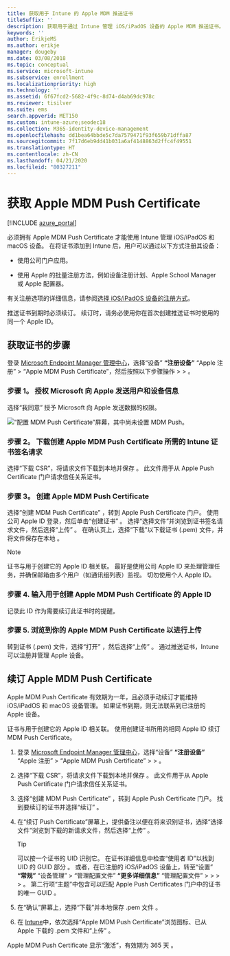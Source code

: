 ```yaml
---
title: 获取用于 Intune 的 Apple MDM 推送证书
titleSuffix: ''
description: 获取用于通过 Intune 管理 iOS/iPadOS 设备的 Apple MDM 推送证书。
keywords: ''
author: ErikjeMS
ms.author: erikje
manager: dougeby
ms.date: 03/08/2018
ms.topic: conceptual
ms.service: microsoft-intune
ms.subservice: enrollment
ms.localizationpriority: high
ms.technology: ''
ms.assetid: 6f67fcd2-5682-4f9c-8d74-d4ab69dc978c
ms.reviewer: tisilver
ms.suite: ems
search.appverid: MET150
ms.custom: intune-azure;seodec18
ms.collection: M365-identity-device-management
ms.openlocfilehash: dd1bea64bbde5c7da7579471f93f659b71dffa87
ms.sourcegitcommit: 7f17d6eb9dd41b031a6af4148863d2ffc4f49551
ms.translationtype: HT
ms.contentlocale: zh-CN
ms.lasthandoff: 04/21/2020
ms.locfileid: "80327211"
---
```

# <a name="get-an-apple-mdm-push-certificate"></a>获取 Apple MDM Push Certificate

[!INCLUDE [azure_portal](../includes/azure_portal.md)]

必须拥有 Apple MDM Push Certificate 才能使用 Intune 管理 iOS/iPadOS 和 macOS 设备。 在将证书添加到 Intune 后，用户可以通过以下方式注册其设备：

- 使用公司门户应用。

- 使用 Apple 的批量注册方法，例如设备注册计划、Apple School Manager 或 Apple 配置器。

有关注册选项的详细信息，请参阅[选择 iOS/iPadOS 设备的注册方式](ios-enroll.md)。

推送证书到期时必须续订。 续订时，请务必使用你在首次创建推送证书时使用的同一个 Apple ID。


## <a name="steps-to-get-your-certificate"></a>获取证书的步骤
登录 [Microsoft Endpoint Manager 管理中心](https://go.microsoft.com/fwlink/?linkid=2109431)，选择“设备” **“注册设备”** “Apple 注册” > “Apple MDM Push Certificate”，然后按照以下步骤操作   >    >   。

### <a name="step-1-grant-microsoft-permission-to-send-user-and-device-information-to-apple"></a>步骤 1。 授权 Microsoft 向 Apple 发送用户和设备信息
选择“我同意”  授予 Microsoft 向 Apple 发送数据的权限。

![“配置 MDM Push Certificate”屏幕，其中尚未设置 MDM Push。](./media/apple-mdm-push-certificate-get/create-mdm-push-certificate.png)

### <a name="step-2-download-the-intune-certificate-signing-request-required-to-create-an-apple-mdm-push-certificate"></a>步骤 2。 下载创建 Apple MDM Push Certificate 所需的 Intune 证书签名请求
选择“下载 CSR”，将请求文件下载到本地并保存  。 此文件用于从 Apple Push Certificate 门户请求信任关系证书。

### <a name="step-3-create-an-apple-mdm-push-certificate"></a>步骤 3。 创建 Apple MDM Push Certificate
选择“创建 MDM Push Certificate”  ，转到 Apple Push Certificate 门户。 使用公司 Apple ID 登录，然后单击“创建证书”  。 选择“选择文件”并浏览到证书签名请求文件，然后选择“上传”   。 在确认页上，选择“下载”以下载证书 (.pem) 文件，并将文件保存在本地  。

> [!NOTE]
> 证书与用于创建它的 Apple ID 相关联。 最好是使用公司 Apple ID 来处理管理任务，并确保邮箱由多个用户（如通讯组列表）监视。 切勿使用个人 Apple ID。

### <a name="step-4-enter-the-apple-id-used-to-create-your-apple-mdm-push-certificate"></a>步骤 4. 输入用于创建 Apple MDM Push Certificate 的 Apple ID
记录此 ID 作为需要续订此证书时的提醒。

### <a name="step-5-browse-to-your-apple-mdm-push-certificate-to-upload"></a>步骤 5. 浏览到你的 Apple MDM Push Certificate 以进行上传
转到证书 (.pem) 文件，选择“打开”  ，然后选择“上传”  。 通过推送证书，Intune 可以注册并管理 Apple 设备。

## <a name="renew-apple-mdm-push-certificate"></a>续订 Apple MDM Push Certificate
Apple MDM Push Certificate 有效期为一年，且必须手动续订才能维持 iOS/iPadOS 和 macOS 设备管理。 如果证书到期，则无法联系到已注册的 Apple 设备。

证书与用于创建它的 Apple ID 相关联。 使用创建证书所用的相同 Apple ID 续订 MDM Push Certificate。

1. 登录 [Microsoft Endpoint Manager 管理中心](https://go.microsoft.com/fwlink/?linkid=2109431)，选择“设备” **“注册设备”** “Apple 注册” > “Apple MDM Push Certificate”   >    >   。
2. 选择“下载 CSR”，将请求文件下载到本地并保存  。 此文件用于从 Apple Push Certificate 门户请求信任关系证书。
3. 选择“创建 MDM Push Certificate”  ，转到 Apple Push Certificate 门户。 找到要续订的证书并选择“续订”  。
4. 在“续订 Push Certificate”屏幕上，提供备注以便在将来识别证书，选择“选择文件”浏览到下载的新请求文件，然后选择“上传”    。
   > [!TIP]
   > 可以按一个证书的 UID 识别它。 在证书详细信息中检查“使用者 ID”以找到 UID 的 GUID 部分  。 或者，在已注册的 iOS/iPadOS 设备上，转至“设置” **“常规”** “设备管理” > “管理配置文件” **“更多详细信息”** “管理配置文件” >     >    >    >   。 第二行项“主题”中包含可以匹配 Apple Push Certificates 门户中的证书的唯一 GUID  。
 
6. 在“确认”屏幕上，选择“下载”并本地保存 .pem 文件   。
7. 在 [Intune](https://go.microsoft.com/fwlink/?linkid=2090973)中，依次选择“Apple MDM Push Certificate”浏览图标、已从 Apple 下载的 .pem 文件和“上传”   。

Apple MDM Push Certificate 显示“激活”，有效期为 365 天  。
